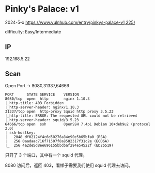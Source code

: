 # Pinky's Palace: v1

2024-5-x https://www.vulnhub.com/entry/pinkys-palace-v1,225/

difficulty: Easy/Intermediate

## IP

192.168.5.22

## Scan

Open Port -> 8080,31337,64666

```
PORT      STATE SERVICE    VERSION
8080/tcp  open  http       nginx 1.10.3
|_http-title: 403 Forbidden
|_http-server-header: nginx/1.10.3
31337/tcp open  http-proxy Squid http proxy 3.5.23
|_http-title: ERROR: The requested URL could not be retrieved
|_http-server-header: squid/3.5.23
64666/tcp open  ssh        OpenSSH 7.4p1 Debian 10+deb9u2 (protocol 2.0)
| ssh-hostkey:
|   2048 df02124f4c6d50276a84e90e5b65bfa0 (RSA)
|   256 0aadaac716f71507f0a8502317f31c2e (ECDSA)
|_  256 4a2de5d8ee696155bbdbaf294e54522f (ED25519)
```

只开了 3 个端口，其中有一个 squid 代理。

8080 访问后，返回 403，看样子需要我们使用 squid 代理去访问。
